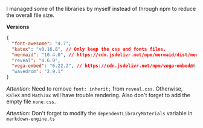 I managed some of the libraries by myself instead of through npm to reduce the overall file size.

**Versions**

```json
{
  "font-awesome": "4.7",
  "katex": "v0.16.8", // Only keep the css and fonts files.
  "mermaid": "10.4.0", // https://cdn.jsdelivr.net/npm/mermaid/dist/mermaid.min.js
  "reveal": "4.6.0",
  "vega-embed": "6.22.2", // https://cdn.jsdelivr.net/npm/vega-embed@6.22.2/build/vega-embed.min.js
  "wavedrom": "2.9.1"
}
```

_Attention_: Need to remove `font: inherit;` from `reveal.css`. Otherwise, `KaTeX` and `MathJax` will have trouble rendering. Also don't forget to add the empty file `none.css`.

_Attention_: Don't forget to modify the `dependentLibraryMaterials` variable in `markdown-engine.ts`
